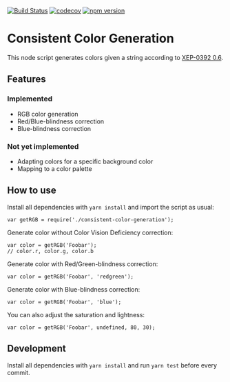 [![Build Status](https://travis-ci.org/jsxc/consistent-color-generation.svg?branch=master)](https://travis-ci.org/jsxc/consistent-color-generation)
[![codecov](https://codecov.io/gh/jsxc/consistent-color-generation/branch/master/graph/badge.svg)](https://codecov.io/gh/jsxc/consistent-color-generation)
[![npm version](https://badge.fury.io/js/consistent-color-generation.svg)](https://www.npmjs.com/package/consistent-color-generation)

# Consistent Color Generation
This node script generates colors given a string according to [XEP-0392 0.6](https://xmpp.org/extensions/xep-0392.html#constants-ycbcr).

## Features
### Implemented
- RGB color generation
- Red/Blue-blindness correction
- Blue-blindness correction

### Not yet implemented
- Adapting colors for a specific background color
- Mapping to a color palette

## How to use
Install all dependencies with `yarn install` and import the script as usual:
```
var getRGB = require('./consistent-color-generation');
```

Generate color without Color Vision Deficiency correction:
```
var color = getRGB('Foobar');
// color.r, color.g, color.b
```

Generate color with Red/Green-blindness correction:
```
var color = getRGB('Foobar', 'redgreen');
```

Generate color with Blue-blindness correction:
```
var color = getRGB('Foobar', 'blue');
```

You can also adjust the saturation and lightness:
```
var color = getRGB('Foobar', undefined, 80, 30);
```

## Development
Install all dependencies with `yarn install` and run `yarn test` before every commit.
